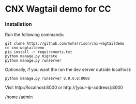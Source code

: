 CNX Wagtail demo for CC
=======================


### Installation

Run the following commands:

    git clone https://github.com/mwharrison/cnx-wagtaildemo
    cd cnx-wagtaildemo
    pip install -r requirements.txt
    python manage.py migrate
    python manage.py runserver
    
Optionally, if you want the run the dev server outside localhost:

    python manage.py runserver 0.0.0.0:8000
    
Visit http://localhost:8000 or http://[your-ip-address]:8000

/home
/admin

